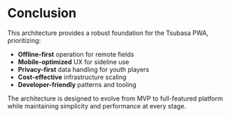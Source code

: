 # Conclusion

This architecture provides a robust foundation for the Tsubasa PWA, prioritizing:
- **Offline-first** operation for remote fields
- **Mobile-optimized** UX for sideline use
- **Privacy-first** data handling for youth players
- **Cost-effective** infrastructure scaling
- **Developer-friendly** patterns and tooling

The architecture is designed to evolve from MVP to full-featured platform while maintaining simplicity and performance at every stage.